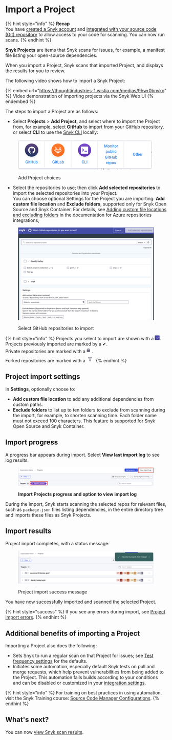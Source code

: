 # Import a Project

{% hint style="info" %}
**Recap**\
You have [created a Snyk account](create-or-log-in-to-a-snyk-account.md) and [integrated with your source code (Git) repository](set-up-an-integration.md) to allow access to your code for scanning. You can now run scans.
{% endhint %}

**Snyk Projects** are items that Snyk scans for issues, for example, a manifest file listing your open-source dependencies.

When you import a Project, Snyk scans that imported Project, and displays the results for you to review.

The following video shows how to import a Snyk Project:

{% embed url="https://thoughtindustries-1.wistia.com/medias/9hwr0bnvko" %}
Video demonstration of importing projects via the Snyk Web UI
{% endembed %}

The steps to import a Project are as follows:

* Select **Projects** > **Add Project,** and select where to import the Project from, for example, select **GitHub** to import from your GitHub repository, or select **CLI** to use the [Snyk CLI](../../snyk-cli/) locally:

<div align="left">

<figure><img src="../../.gitbook/assets/Screenshot 2023-10-20 at 15.23.55.png" alt="Add Project choices"><figcaption><p>Add Project choices</p></figcaption></figure>

</div>

* Select the repositories to use; then click **Add selected repositories** to import the selected repositories into your Project.\
  You can choose optional Settings for the Project you are importing: **Add custom file location** and **Exclude folders**, supported only for Snyk Open Source and Snyk Container. For details, see [Adding custom file locations and excluding folders](https://docs.snyk.io/integrations/git-repository-scm-integrations/snyk-azure-repositories-tfs-integration#adding-custom-file-locations-and-excluding-folders) in the documentation for Azure repositories integrations,

<figure><img src="../../.gitbook/assets/Screenshot 2023-10-20 at 15.20.49.png" alt="Select GitHub repositories to import"><figcaption><p>Select GitHub repositories to import</p></figcaption></figure>

{% hint style="info" %}
Projects you select to import are shown with a ![Check mark in check box](<../../.gitbook/assets/image (7) (2).png>).\
Projects previously imported are marked by a ✔.\
Private repositories are marked with a![Padlock](<../../.gitbook/assets/Screenshot 2023-05-11 at 23.05.30.png>).\
Forked repositories are marked with a ![Fork symbol](<../../.gitbook/assets/Screenshot 2023-05-11 at 23.15.46.png>)
{% endhint %}

## Project import settings

In **Settings**, optionally choose to:

* **Add custom file location** to add any additional dependencies from custom paths.
* **Exclude folders** to list up to ten folders to exclude from scanning during the import, for example, to shorten scanning time. Each folder name must not exceed 100 characters. This feature is supported for Snyk Open Source and Snyk Container.

## Import progress

A progress bar appears during import. Select **View last import log** to see log results.

<figure><img src="../../.gitbook/assets/Screenshot 2023-01-23 at 13.23.59.png" alt="Import Projects progress and option to view import log"><figcaption><p><strong>Import Projects progress and option to view import log</strong></p></figcaption></figure>

During the import, Snyk starts scanning the selected repos for relevant files, such as `package.json` files listing dependencies, in the entire directory tree and imports these files as Snyk Projects.

## Import results

Project import completes, with a status message:

<figure><img src="../../.gitbook/assets/Screenshot 2023-01-23 at 13.24.35.png" alt="Project import success message"><figcaption><p>Project import success message</p></figcaption></figure>

You have now successfully imported and scanned the selected Project.

{% hint style="success" %}
If you see any errors during import, see [Project import errors](https://support.snyk.io/hc/en-us/articles/360001373118).
{% endhint %}

## Additional benefits of importing a Project

Importing a Project also does the following:

* Sets Snyk to run a regular scan on that Project for issues; see [Test frequency settings](../../snyk-admin/manage-settings/usage-settings.md#test-frequency-settings) for the defaults.
* Initiates some automation, especially default Snyk tests on pull and merge requests, which help prevent vulnerabilities from being added to the Project. This automation fails builds according to your conditions and can be disabled or customized in your [integration settings](../../integrate-with-snyk/git-repositories-scms-integrations-with-snyk/).

{% hint style="info" %}
For training on best practices in using automation, visit the Snyk Training course: [Source Code Manager Configurations](https://training.snyk.io/courses/source-code-manager-configurations).
{% endhint %}

## What's next?

You can now [view Snyk scan results](view-snyk-scan-results.md).
